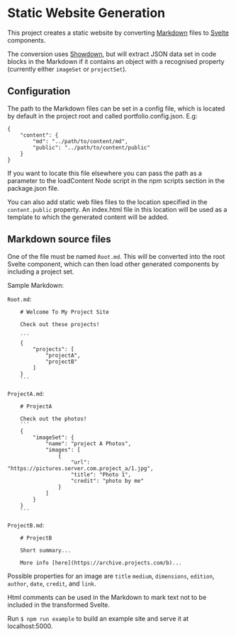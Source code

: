 # Static Website Generation

This project creates a static website by converting [Markdown](https://github.com/adam-p/markdown-here/wiki/Markdown-Cheatsheet) files to [Svelte](https://svelte.dev/) components.

The conversion uses [Showdown](https://github.com/showdownjs/showdown), but will extract JSON data set in code blocks in the Markdown if it contains an object with a recognised property (currently either `imageSet` or `projectSet`).

## Configuration

The path to the Markdown files can be set in a config file, which is located by default in the project root and called portfolio.config.json. E.g:

```
{
	"content": {
		"md": "../path/to/content/md",
		"public": "../path/to/content/public"
	}
}
```

If you want to locate this file elsewhere you can pass the path as a parameter to the loadContent Node script in the npm scripts section in the package.json file.

You can also add static web files files to the location specified in the `content.public` property. An index.html file in this location will be used as a template to which the generated content will be added.

## Markdown source files

One of the file must be named `Root.md`. This will be converted into the root Svelte component, which can then load other generated components by including a project set.

Sample Markdown:

`Root.md`:

````
    # Welcome To My Project Site

    Check out these projects!

    ```
    {
        "projects": [
            "projectA",
            "projectB"
        ]
    }
    ```
````

`ProjectA.md`:

````
    # ProjectA

    Check out the photos!
    ```
    {
        "imageSet": {
            "name": "project A Photos",
            "images": [
                {
                    "url": "https://pictures.server.com.project_a/1.jpg",
                    "title": "Photo 1",
                    "credit": "photo by me"
                }
            ]
        }
    }
    ```
````

`ProjectB.md`:

```
    # ProjectB

    Short summary...

    More info [here](https://archive.projects.com/b)...

```

Possible properties for an image are `title` `medium`, `dimensions`, `edition`, `author`, `date`, `credit`,
and `link`.

Html comments can be used in the Markdown to mark text not to be included in the transformed Svelte.

Run `$ npm run example` to build an example site and serve it at localhost:5000.
